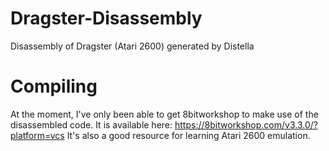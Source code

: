# Dragster-Disassembly
Disassembly of Dragster (Atari 2600) generated by Distella

# Compiling
At the moment, I've only been able to get 8bitworkshop to make use of the disassembled code. It is available here:
https://8bitworkshop.com/v3.3.0/?platform=vcs
It's also a good resource for learning Atari 2600 emulation.



